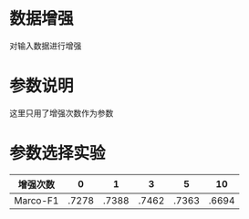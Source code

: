 # 数据增强

对输入数据进行增强

# 参数说明

这里只用了增强次数作为参数

# 参数选择实验

|增强次数 | 0  | 1  | 3  |  5 |10|
|---|---|---|---|---|---|
| Marco-F1| .7278 | .7388 | .7462 | .7363 | .6694 |
